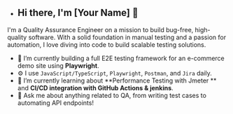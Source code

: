 - ## Hi there, I'm [Your Name] 👋

I'm a Quality Assurance Engineer on a mission to build bug-free, high-quality software. With a solid foundation in manual testing and a passion for automation, I love diving into code to build scalable testing solutions.

- 🔭 I’m currently building a full E2E testing framework for an e-commerce demo site using **Playwright**.
- ⚙️ I use `JavaScript/TypeScript`, `Playwright`, `Postman`, and `Jira` daily.
- 🌱 I’m currently learning about **Performance Testing with Jmeter ** and **CI/CD integration with GitHub Actions & jenkins**.
- 💬 Ask me about anything related to QA, from writing test cases to automating API endpoints!

<!---
DeepaVenkat11/DeepaVenkat11 is a ✨ special ✨ repository because its `README.md` (this file) appears on your GitHub profile.
You can click the Preview link to take a look at your changes.
--->





